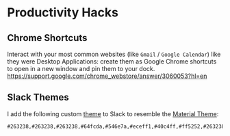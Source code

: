 # Productivity Hacks

## Chrome Shortcuts

Interact with your most common websites (like `Gmail` / `Google Calendar`) like they were Desktop
Applications: create them as Google Chrome shortcuts to open in a new window and pin them to your
dock. https://support.google.com/chrome_webstore/answer/3060053?hl=en

## Slack Themes

I add the following custom [theme](https://slack.com/help/articles/205166337-Change-your-Slack-theme) to Slack to
resemble the [Material Theme](https://slackthemes.net/#/material):

```text
#263238,#263238,#263238,#64fcda,#546e7a,#eceff1,#40c4ff,#ff5252,#263238,#eceff1
```
